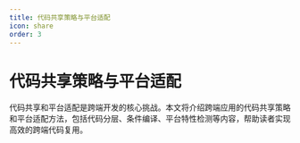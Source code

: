 ```yaml
---
title: 代码共享策略与平台适配
icon: share
order: 3
---
```


# 代码共享策略与平台适配

代码共享和平台适配是跨端开发的核心挑战。本文将介绍跨端应用的代码共享策略和平台适配方法，包括代码分层、条件编译、平台特性检测等内容，帮助读者实现高效的跨端代码复用。
